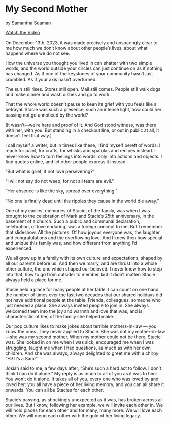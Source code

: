 # My Second Mother

by Samantha Seaman

<a class="btn brown" href="https://photos.google.com/share/AF1QipPL5MIUitMBF2ZhsTDQro7WcwioEnN_xcdotvV5dAgkLf6z-HNznZ-RQwA2afOYzg/photo/AF1QipOnjbzV9nvOxjd9_sOAekIucGGvnarUNaBXykTT?key=M1lPS3FTWjhQNDJPempnWWstSUtVa094a1djZ2hn" target="video">Watch the Video</a>


On December 13th, 2023, it was made precisely and unsparingly clear to me how much we don’t know about other people’s lives, about what happens where we do not see.

How the universe you thought you lived in can shatter with two simple words, and the world outside your circles can just continue on as if nothing has changed. As if one of the keystones of your community hasn’t just crumbled. As if your axis hasn’t overturned.

The sun still rises. Stores still open. Mail still comes. People still walk dogs and make dinner and wash dishes and go to work.

That the whole world doesn’t pause to keen its grief with you feels like a betrayal. Stacie was such a presence, such an intense light, how could her passing not go unnoticed by the world?

(It wasn’t—we’re here and proof of it. And God stood witness, was there with her, with you. But standing in a checkout line, or out in public at all, it doesn’t feel that way.) 

I call myself a writer, but in times like these, I find myself bereft of words. I reach for paint, for crafts, for whisks and spatulas and recipes instead. I never know how to turn feelings into words, only into actions and objects. I find quotes online, and let other people express it instead: 

“But what is grief, if not love persevering?” 

“I will not say do not weep, for not all tears are evil."

“Her absence is like the sky, spread over everything.”

“No one is finally dead until the ripples they cause in the world die away.”

One of my earliest memories of Stacie, of the family, was when I was brought to the celebration of Mark and Stacie’s 25th anniversary, in the basement of a church. Such a public and communal declaration, celebration, of love enduring,  was a foreign concept to me.  But I remember that slideshow. All the pictures. Of how joyous everyone was, the laughter and congratulations and the overflowing love. And I knew then how special and unique this family was, and how different from anything I’d experienced.  

We all grow up in a family with its own culture and expectations, shaped by all our parents before us. And then we marry, and are thrust into a whole other culture, the one which shaped our beloved.  I never knew how to step into that, how to go from outsider to member, but it didn’t matter: Stacie always held a place for me. 

Stacie held a place for many people at her table. I can count on one hand the number of times over the last two decades that our shared holidays did not have additional people at the table. Friends, colleagues, someone who just needed a place. She always invited people to join in.  She always welcomed them into the joy and warmth and love that was, and is, characteristic of her, of the family she helped make. 

Our pop culture likes to make jokes about terrible mothers-in-law — you know the ones. They never applied to Stacie. She was not my mother-in-law—she was my second mother. When my mother could not be there, Stacie was. She looked in on me when I was sick, encouraged me when I was struggling, taught me when I had questions, as much as with her own children. And she was always, always delighted to greet me with a chirpy “Hi! It’s a Sam!” 

Josiah said to me, a few days after, “She’s such a hard act to follow. I don’t think I can do it alone.” My reply is as much to all of you as it was to him: You won’t do it alone.  It takes all of you, every one who was loved by and loved her: you all have a piece of her living memory, and you can all share it onwards. You can all be Stacies for each other. 

Stacie’s passing, as shockingly unexpected as it was, has broken across all our lives. But I know, following her example, we will invite each other in. We will hold places for each other and for many, many more. We will love each other. We will mend each other with the gold of her living legacy. 






